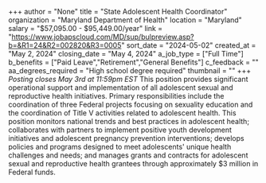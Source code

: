 +++
author = "None"
title = "State Adolescent Health Coordinator"
organization = "Maryland Department of Health"
location = "Maryland"
salary = "$57,095.00 - $95,449.00/year"
link = "https://www.jobapscloud.com/MD/sup/bulpreview.asp?b=&R1=24&R2=002820&R3=0005"
sort_date = "2024-05-02"
created_at = "May 2, 2024"
closing_date = "May 4, 2024"
a_job_type = ["Full Time"]
b_benefits = ["Paid Leave","Retirement","General Benefits"]
c_feedback = ""
aa_degrees_required = "High school degree required"
thumbnail = ""
+++
*Posting closes May 3rd at 11:59pm EST* This position provides significant operational support and implementation of all adolescent sexual and reproductive health initiatives. Primary responsibilities include the coordination of three Federal projects focusing on sexuality education and the coordination of Title V activities related to adolescent health. This position monitors national trends and best practices in adolescent health; collaborates with partners to implement positive youth development initiatives and adolescent pregnancy prevention interventions; develops policies and programs designed to meet adolescents' unique health challenges and needs; and manages grants and contracts for adolescent sexual and reproductive health grantees through approximately $3 million in Federal funds. 